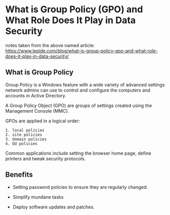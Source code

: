 # What is Group Policy (GPO) and What Role Does It Play in Data Security

notes taken from the above named article: <https://www.lepide.com/blog/what-is-group-policy-gpo-and-what-role-does-it-play-in-data-security/>

## What is Group Policy

Group Policy is a Windows feature with a wide variety of advanced settings network admins can use to control and configure the computers and accounts in Active Directory.

A Group Policy Object (GPO) are groups of settings created using the Management Console (MMC).

GPOs are applied in a logical order:

    1. local policies
    2. site policies
    3. domain policies
    4. OU policies

Common applications include setting the browser home page, define printers and tweak security protocols.

## Benefits

- Setting password policies to ensure they are regularly changed.

- Simplify mundane tasks

- Deploy software updates and patches. 